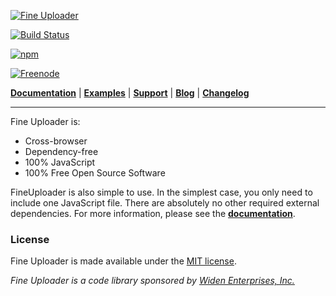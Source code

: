 [![Fine Uploader](http://fineuploader.com/img/FineUploader_logo.png)](http://fineuploader.com/)

[![Build Status](https://travis-ci.org/FineUploader/fine-uploader.png?branch=master)](https://travis-ci.org/FineUploader/fine-uploader)

[![npm](https://img.shields.io/npm/v/fine-uploader.svg)](https://www.npmjs.com/package/fine-uploader)

[![Freenode](https://img.shields.io/badge/chat-on%20freenode-brightgreen.svg)](irc://chat.freenode.net/#fineuploader)

[**Documentation**](http://docs.fineuploader.com) |
[**Examples**](http://fineuploader.com/demos) |
[**Support**](http://fineuploader.com/support.html) |
[**Blog**](http://blog.fineuploader.com/) |
[**Changelog**](http://blog.fineuploader.com/category/changelog/)

---

Fine Uploader is:

- Cross-browser
- Dependency-free
- 100% JavaScript
- 100% Free Open Source Software

FineUploader is also simple to use. In the simplest case, you only need to include one JavaScript file.
There are absolutely no other required external dependencies. For more information, please see the [**documentation**](http://docs.fineuploader.com).


### License

Fine Uploader is made available under the [MIT license](LICENSE).


*Fine Uploader is a code library sponsored by [Widen Enterprises, Inc.](http://www.widen.com/)*
